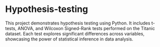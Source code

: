 # Hypothesis-testing
This project demonstrates hypothesis testing using Python. It includes t-tests, ANOVA, and Wilcoxon Signed-Rank tests performed on the Titanic dataset. Each test explores significant differences across variables, showcasing the power of statistical inference in data analysis.
